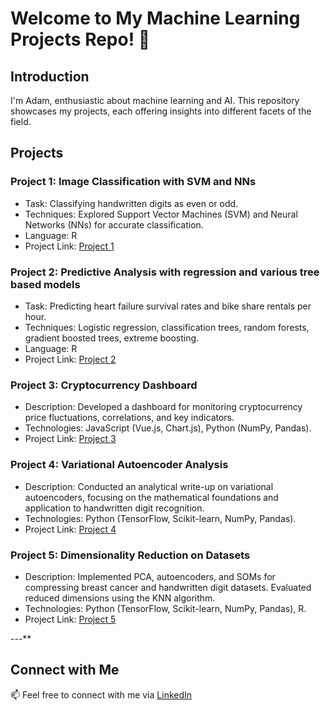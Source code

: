 # Welcome to My Machine Learning Projects Repo! 👋

## Introduction

I'm Adam, enthusiastic about machine learning and AI. This repository showcases my projects, each offering insights into different facets of the field.

## Projects

### Project 1: Image Classification with SVM and NNs

- Task: Classifying handwritten digits as even or odd.
- Techniques: Explored Support Vector Machines (SVM) and Neural Networks (NNs) for accurate classification.
- Language: R
- Project Link: [Project 1](https://github.com/mosamadam/Project-1)

### Project 2: Predictive Analysis with regression and various tree based models 

- Task: Predicting heart failure survival rates and bike share rentals per hour.
- Techniques: Logistic regression, classification trees, random forests, gradient boosted trees, extreme boosting.
- Language: R
- Project Link: [Project 2](https://github.com/mosamadam/Project-2)

### Project 3: Cryptocurrency Dashboard

- Description: Developed a dashboard for monitoring cryptocurrency price fluctuations, correlations, and key indicators.
- Technologies: JavaScript (Vue.js, Chart.js), Python (NumPy, Pandas).
- Project Link: [Project 3](https://github.com/mosamadam/Project-3)

### Project 4: Variational Autoencoder Analysis

- Description: Conducted an analytical write-up on variational autoencoders, focusing on the mathematical foundations and application to handwritten digit recognition.
- Technologies: Python (TensorFlow, Scikit-learn, NumPy, Pandas).
- Project Link: [Project 4](https://github.com/mosamadam/Project-4)

### Project 5: Dimensionality Reduction on Datasets

- Description: Implemented PCA, autoencoders, and SOMs for compressing breast cancer and handwritten digit datasets. Evaluated reduced dimensions using the KNN algorithm.
- Technologies: Python (TensorFlow, Scikit-learn, NumPy, Pandas), R.
- Project Link: [Project 5](https://github.com/mosamadam/Project-5)

---**


## Connect with Me

📫 Feel free to connect with me via [LinkedIn](www.linkedin.com/in/adam-mosam-485a50125)
